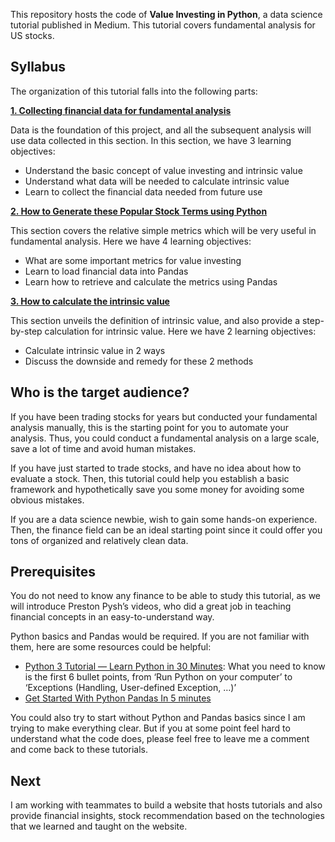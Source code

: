This repository hosts the code of **Value Investing in Python**, a data science tutorial published in Medium. 
This tutorial covers fundamental analysis for US stocks.

## Syllabus
The organization of this tutorial falls into the following parts:

**[1. Collecting financial data for fundamental analysis](https://medium.com/@luo9137/collecting-financial-data-for-fundamental-analysis-115140f5f162)**

Data is the foundation of this project, and all the subsequent analysis will use data collected in this section. In this section, we have 3 learning objectives:
* Understand the basic concept of value investing and intrinsic value
* Understand what data will be needed to calculate intrinsic value
* Learn to collect the financial data needed from future use

**[2. How to Generate these Popular Stock Terms using Python](https://medium.com/@luo9137/how-to-generate-these-popular-stock-terms-using-python-4e69c6acc6b3)**

This section covers the relative simple metrics which will be very useful in fundamental analysis. 
Here we have 4 learning objectives:
* What are some important metrics for value investing
* Learn to load financial data into Pandas
* Learn how to retrieve and calculate the metrics using Pandas

**[3. How to calculate the intrinsic value](https://medium.com/@luo9137/how-to-calculate-the-intrinsic-value-of-a-stock-31c0312586a3)**

This section unveils the definition of intrinsic value, and also provide a step-by-step calculation for intrinsic value. Here we have 2 learning objectives:
* Calculate intrinsic value in 2 ways
* Discuss the downside and remedy for these 2 methods

## Who is the target audience?
If you have been trading stocks for years but conducted your fundamental analysis manually, this is the starting point for you to automate your analysis. Thus, you could conduct a fundamental analysis on a large scale, save a lot of time and avoid human mistakes.

If you have just started to trade stocks, and have no idea about how to evaluate a stock. Then, this tutorial could help you establish a basic framework and hypothetically save you some money for avoiding some obvious mistakes.

If you are a data science newbie, wish to gain some hands-on experience. Then, the finance field can be an ideal starting point since it could offer you tons of organized and relatively clean data.

## Prerequisites
You do not need to know any finance to be able to study this tutorial, as we will introduce Preston Pysh’s videos, who did a great job in teaching financial concepts in an easy-to-understand way.

Python basics and Pandas would be required. If you are not familiar with them, here are some resources could be helpful:

* [Python 3 Tutorial — Learn Python in 30 Minutes](https://www.google.com/url?sa=t&rct=j&q=&esrc=s&source=web&cd=1&ved=2ahUKEwjG64PJ7P_mAhXStVkKHb0WAecQFjAAegQIARAB&url=https%3A%2F%2Fwww.programiz.com%2Fpython-programming%2Ftutorial&usg=AOvVaw20Znr2oKGr-03mkPFz4rZT): What you need to know is the first 6 bullet points, from ‘Run Python on your computer’ to ‘Exceptions (Handling, User-defined Exception, …)’
* [Get Started With Python Pandas In 5 minutes](https://medium.com/bhavaniravi/python-pandas-tutorial-92018da85a33)

You could also try to start without Python and Pandas basics since I am trying to make everything clear. But if you at some point feel hard to understand what the code does, please feel free to leave me a comment and come back to these tutorials.

## Next

I am working with teammates to build a website that hosts tutorials and also provide financial insights, stock recommendation based on the technologies that we learned and taught on the website.


